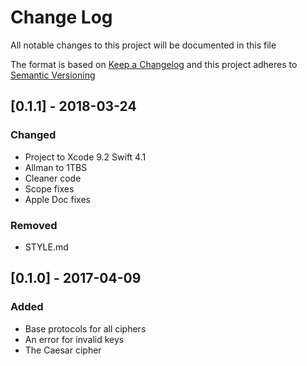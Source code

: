 # Change Log
All notable changes to this project will be documented in this file

The format is based on [Keep a Changelog](http://keepachangelog.com/)
and this project adheres to [Semantic Versioning](http://semver.org/)

## [0.1.1] - 2018-03-24
### Changed
- Project to Xcode 9.2 Swift 4.1
- Allman to 1TBS
- Cleaner code
- Scope fixes
- Apple Doc fixes

### Removed
- STYLE.md


## [0.1.0] - 2017-04-09
### Added
* Base protocols for all ciphers
* An error for invalid keys
* The Caesar cipher
